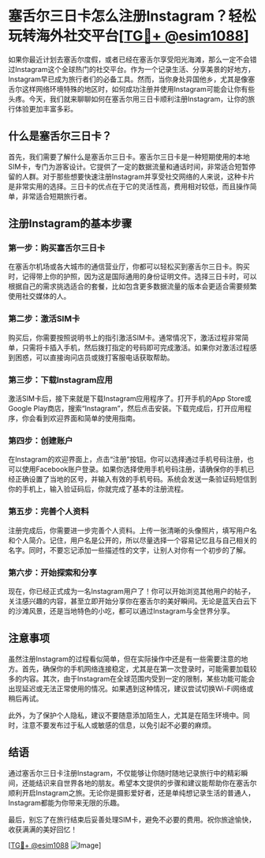 # 塞舌尔三日卡怎么注册Instagram？轻松玩转海外社交平台[[TG💪+ @esim1088](https://t.me/s/esim1088)]

如果你最近计划去塞舌尔度假，或者已经在塞舌尔享受阳光海滩，那么一定不会错过Instagram这个全球热门的社交平台。作为一个记录生活、分享美景的好地方，Instagram早已成为旅行者们的必备工具。然而，当你身处异国他乡，尤其是像塞舌尔这样网络环境特殊的地区时，如何成功注册并使用Instagram可能会让你有些头疼。今天，我们就来聊聊如何在塞舌尔用三日卡顺利注册Instagram，让你的旅行体验更加丰富多彩。

## 什么是塞舌尔三日卡？

首先，我们需要了解什么是塞舌尔三日卡。塞舌尔三日卡是一种短期使用的本地SIM卡，专门为游客设计。它提供了一定的数据流量和通话时间，非常适合短暂停留的人群。对于那些想要快速注册Instagram并享受社交网络的人来说，这种卡片是非常实用的选择。三日卡的优点在于它的灵活性高，费用相对较低，而且操作简单，非常适合短期旅行者。

## 注册Instagram的基本步骤

### 第一步：购买塞舌尔三日卡

在塞舌尔机场或各大城市的通信营业厅，你都可以轻松买到塞舌尔三日卡。购买时，记得带上你的护照，因为这是国际通用的身份证明文件。选择三日卡时，可以根据自己的需求挑选适合的套餐，比如包含更多数据流量的版本会更适合需要频繁使用社交媒体的人。

### 第二步：激活SIM卡

购买后，你需要按照说明书上的指引激活SIM卡。通常情况下，激活过程非常简单，只需将卡插入手机，然后拨打指定的号码即可完成激活。如果你对激活过程感到困惑，可以直接询问店员或拨打客服电话获取帮助。

### 第三步：下载Instagram应用

激活SIM卡后，接下来就是下载Instagram应用程序了。打开手机的App Store或Google Play商店，搜索“Instagram”，然后点击安装。下载完成后，打开应用程序，你会看到欢迎界面和简单的使用指南。

### 第四步：创建账户

在Instagram的欢迎界面上，点击“注册”按钮。你可以选择通过手机号码注册，也可以使用Facebook账户登录。如果你选择使用手机号码注册，请确保你的手机已经正确设置了当地的区号，并输入有效的手机号码。系统会发送一条验证码短信到你的手机上，输入验证码后，你就完成了基本的注册流程。

### 第五步：完善个人资料

注册完成后，你需要进一步完善个人资料。上传一张清晰的头像照片，填写用户名和个人简介。记住，用户名是公开的，所以尽量选择一个容易记忆且与自己相关的名字。同时，不要忘记添加一些描述性的文字，让别人对你有一个初步的了解。

### 第六步：开始探索和分享

现在，你已经正式成为一名Instagram用户了！你可以开始浏览其他用户的帖子，关注感兴趣的内容，甚至立即开始分享你在塞舌尔的美好瞬间。无论是蓝天白云下的沙滩风景，还是当地特色的小吃，都可以通过Instagram与全世界分享。

## 注意事项

虽然注册Instagram的过程看似简单，但在实际操作中还是有一些需要注意的地方。首先，确保你的手机网络连接稳定，尤其是在第一次登录时，可能需要加载较多的内容。其次，由于Instagram在全球范围内受到一定的限制，某些功能可能会出现延迟或无法正常使用的情况。如果遇到这种情况，建议尝试切换Wi-Fi网络或稍后再试。

此外，为了保护个人隐私，建议不要随意添加陌生人，尤其是在陌生环境中。同时，注意不要发布过于私人或敏感的信息，以免引起不必要的麻烦。

## 结语

通过塞舌尔三日卡注册Instagram，不仅能够让你随时随地记录旅行中的精彩瞬间，还能结识来自世界各地的朋友。希望本文提供的步骤和建议能帮助你在塞舌尔顺利开启Instagram之旅。无论你是摄影爱好者，还是单纯想记录生活的普通人，Instagram都能为你带来无限的乐趣。

最后，别忘了在旅行结束后妥善处理SIM卡，避免不必要的费用。祝你旅途愉快，收获满满的美好回忆！

[[TG💪+ @esim1088](https://t.me/s/esim1088) ![Image](https://i.postimg.cc/4NQfJmqS/Snipaste-2025-05-13-00-14-12.png)]